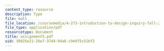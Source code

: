 ```yaml
---
content_type: resource
description: Type
file: null
file_location: /coursemedia/4-273-introduction-to-design-inquiry-fall-2001/30825e2126e737d49da6c9e975c52bf2_assignment5.pdf
file_type: application/pdf
resourcetype: Document
title: assignment5.pdf
uid: 30825e21-26e7-37d4-9da6-c9e975c52bf2
---
```

